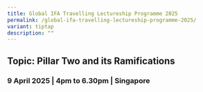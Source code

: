 ```yaml
---
title: Global IFA Travelling Lectureship Programme 2025
permalink: /global-ifa-travelling-lectureship-programme-2025/
variant: tiptap
description: ""
---
```

<h2><strong>Topic: Pillar Two and its Ramifications</strong></h2>
<h3><strong>9 April 2025 | 4pm to 6.30pm | Singapore</strong></h3>
<p></p>
<p></p>